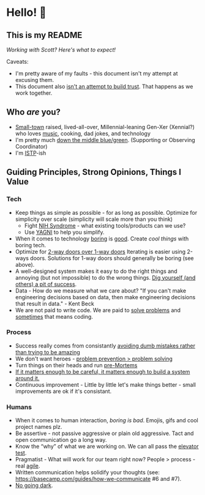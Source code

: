 # Hello! 👋

## This is my README
*Working with Scott? Here's what to expect!*

Caveats:
* I'm pretty aware of my faults - this document isn't my attempt at excusing them.
* This document also [isn't an attempt to build trust](https://medium.com/@skamille/i-hate-manager-readmes-20a0dd9a70d0). That happens as we work together.

## Who _are_ you?
* [Small-town](https://cityofpage.org/) raised, lived-all-over, Millennial-leaning Gen-Xer (Xennial?) who loves [music](https://x.com/search?lang=en&q=(%23mixtape)%20(from%3AtapH20guru)&src=typed_query), cooking, dad jokes, and technology
* I'm pretty much [down the middle blue/green](https://www.wearebowline.com/blog/8-personality-types-a-deeper-dive-into-insights-discovery/). (Supporting or Observing Coordinator)
* I'm [ISTP](https://www.truity.com/personality-type/ISTP)-ish

## Guiding Principles, Strong Opinions, Things I Value
### Tech
* Keep things as simple as possible - for as long as possible. Optimize for simplicity over scale (simplicity will scale more than you think)
  * Fight [NIH Syndrome](https://en.wikipedia.org/wiki/Not_invented_here) - what existing tools/products can we use?
  * Use [YAGNI](https://martinfowler.com/bliki/Yagni.html) to help you simplify.
* When it comes to technology [boring](https://mcfunley.com/choose-boring-technology) is [good](http://boringtechnology.club/). Create *cool things* with boring tech.
* Optimize for [2-way doors over 1-way doors](https://medium.com/@nitindharny/one-way-two-way-door-decisions-a0e29029e200) Iterating is easier using 2-ways doors. Solutions for 1-way doors should generally be boring (see above).
* A well-designed system makes it easy to do the right things and annoying (but not impossible) to do the wrong things. [Dig yourself (and others) a pit of success](https://blog.codinghorror.com/falling-into-the-pit-of-success/).
* Data - How do we measure what we care about? "If you can't make engineering decisions based on data, then make engineering decisions that result in data." - Kent Beck
* We are not paid to write code. We are paid to [solve problems](https://levelup.gitconnected.com/the-problem-you-solve-is-more-important-than-the-code-you-write-d0e5493132c6) and [sometimes](https://blog.codinghorror.com/the-best-code-is-no-code-at-all/) that means coding.

### Process
* Success really comes from consistantly [avoiding dumb mistakes rather than trying to be amazing](https://fs.blog/avoiding-stupidity/)
* We don't want heroes - [problem prevention > problem solving](https://twitter.com/shreyas/status/1218724150312751104)
* Turn things on their heads and run [pre-Mortems](https://hbr.org/2007/09/performing-a-project-premortem)
* [If it matters enough to be careful, it matters enough to build a system around it.](https://seths.blog/2018/11/quality-and-effort/)
* Continuous improvement - Little by little let's make things better - small improvements are ok if it's consistant.

### Humans
* When it comes to human interaction, *boring is bad*. Emojis, gifs and cool project names plz.
* Be assertive - not passive aggressive or plain old aggressive. Tact and open communication go a long way.
* Know the “why” of what we are working on. We can all pass the [elevator test](https://blog.codinghorror.com/can-your-team-pass-the-elevator-test/).
* Pragmatist - What will work for our team right now? People > process - real [agile](https://agilemanifesto.org/).
* Written communication helps solidify your thoughts (see: https://basecamp.com/guides/how-we-communicate #6 and #7).
* [No going dark](https://blog.codinghorror.com/dont-go-dark/).
